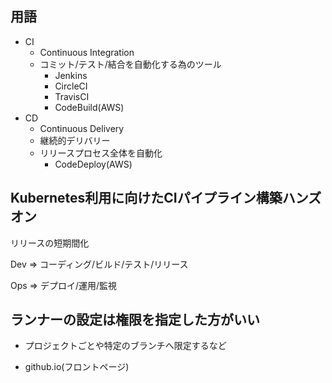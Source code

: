 ## 用語

- CI
  - Continuous Integration
  - コミット/テスト/結合を自動化する為のツール
    - Jenkins
    - CircleCI
    - TravisCI
    - CodeBuild(AWS)
- CD
  - Continuous Delivery
  - 継続的デリバリー
  - リリースプロセス全体を自動化
    - CodeDeploy(AWS)

## Kubernetes利用に向けたCIパイプライン構築ハンズオン

リリースの短期間化

Dev => コーディング/ビルド/テスト/リリース

Ops => デプロイ/運用/監視

## ランナーの設定は権限を指定した方がいい

* プロジェクトごとや特定のブランチへ限定するなど

* github.io(フロントページ)
